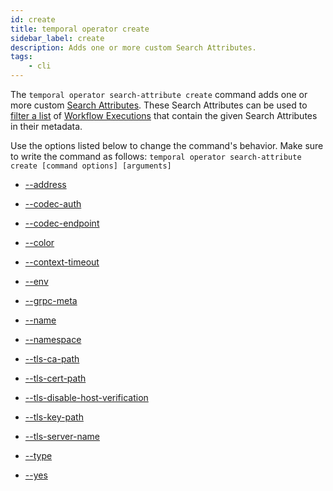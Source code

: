 ```yaml
---
id: create
title: temporal operator create
sidebar_label: create
description: Adds one or more custom Search Attributes.
tags:
	- cli
---
```


The `temporal operator search-attribute create` command adds one or more custom [Search Attributes](/concepts/what-is-a-search-attribute).
These Search Attributes can be used to [filter a list](/concepts/whaat-is-a-list-filter) of [Workflow Executions](/concepts/what-is-a-workflow-execution) that contain the given Search Attributes in their metadata.

Use the options listed below to change the command's behavior.
Make sure to write the command as follows:
`temporal operator search-attribute create [command options] [arguments]`

- [--address](/cmd-options/address)

- [--codec-auth](/cmd-options/codec-auth)

- [--codec-endpoint](/cmd-options/codec-endpoint)

- [--color](/cmd-options/color)

- [--context-timeout](/cmd-options/context-timeout)

- [--env](/cmd-options/env)

- [--grpc-meta](/cmd-options/grpc-meta)

- [--name](/cmd-options/name)

- [--namespace](/cmd-options/namespace)

- [--tls-ca-path](/cmd-options/tls-ca-path)

- [--tls-cert-path](/cmd-options/tls-cert-path)

- [--tls-disable-host-verification](/cmd-options/tls-disable-host-verification)

- [--tls-key-path](/cmd-options/tls-key-path)

- [--tls-server-name](/cmd-options/tls-server-name)

- [--type](/cmd-options/type)

- [--yes](/cmd-options/yes)

